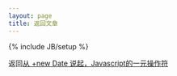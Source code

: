 ```yaml
---
layout: page
title: 返回文章
--- 
```

{% include JB/setup %}

返回[从 +new Date 说起，Javascript的一元操作符](http://zhouhua.github.io/2013/07/09/UnaryOperator)